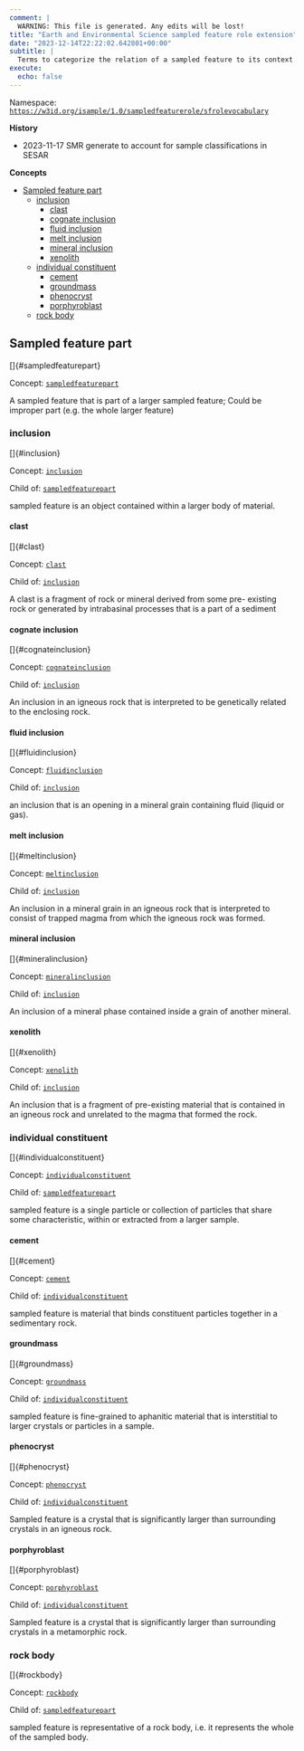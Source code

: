 ```yaml
---
comment: | 
  WARNING: This file is generated. Any edits will be lost!
title: "Earth and Environmental Science sampled feature role extension"
date: "2023-12-14T22:22:02.642801+00:00"
subtitle: |
  Terms to categorize the relation of a sampled feature to its context. In the Earth Science realm this is typically relation of sampled feature to a containing rock body or rock body part.
execute:
  echo: false
---
```


Namespace: 
[`https://w3id.org/isample/1.0/sampledfeaturerole/sfrolevocabulary`](https://w3id.org/isample/1.0/sampledfeaturerole/sfrolevocabulary)

**History**

* 2023-11-17 SMR generate to account for sample classifications in SESAR

**Concepts**

- [Sampled feature part](#sampledfeaturepart)
    - [inclusion](#inclusion)
        - [clast](#clast)
        - [cognate inclusion](#cognateinclusion)
        - [fluid inclusion](#fluidinclusion)
        - [melt inclusion](#meltinclusion)
        - [mineral inclusion](#mineralinclusion)
        - [xenolith](#xenolith)
    - [individual constituent](#individualconstituent)
        - [cement](#cement)
        - [groundmass](#groundmass)
        - [phenocryst](#phenocryst)
        - [porphyroblast](#porphyroblast)
    - [rock body](#rockbody)

##  Sampled feature part

[]{#sampledfeaturepart}

Concept: [`sampledfeaturepart`](https://w3id.org/isample/1.0/sampledfeaturerole/sampledfeaturepart)

A sampled feature that is part of a larger sampled feature; Could be
improper part (e.g. the whole larger feature)

###  inclusion

[]{#inclusion}

Concept: [`inclusion`](https://w3id.org/isample/1.0/sampledfeaturerole/inclusion)

Child of:
 [`sampledfeaturepart`](#sampledfeaturepart)

sampled feature is an object contained within a larger body of
material.

####  clast

[]{#clast}

Concept: [`clast`](https://w3id.org/isample/1.0/sampledfeaturerole/clast)

Child of:
 [`inclusion`](#inclusion)

A clast is a fragment of rock or mineral derived from some pre-
existing rock or generated by intrabasinal processes that is a part of
a sediment

####  cognate inclusion

[]{#cognateinclusion}

Concept: [`cognateinclusion`](https://w3id.org/isample/1.0/sampledfeaturerole/cognateinclusion)

Child of:
 [`inclusion`](#inclusion)

An inclusion in an igneous rock that is interpreted to be genetically
related to the enclosing rock.

####  fluid inclusion

[]{#fluidinclusion}

Concept: [`fluidinclusion`](https://w3id.org/isample/1.0/sampledfeaturerole/fluidinclusion)

Child of:
 [`inclusion`](#inclusion)

an inclusion that is an opening in a mineral grain containing fluid
(liquid or gas).

####  melt inclusion

[]{#meltinclusion}

Concept: [`meltinclusion`](https://w3id.org/isample/1.0/sampledfeaturerole/meltinclusion)

Child of:
 [`inclusion`](#inclusion)

An inclusion in a mineral grain in an igneous rock that is interpreted
to consist of trapped magma from which the igneous rock was formed.

####  mineral inclusion

[]{#mineralinclusion}

Concept: [`mineralinclusion`](https://w3id.org/isample/1.0/sampledfeaturerole/mineralinclusion)

Child of:
 [`inclusion`](#inclusion)

An inclusion of a mineral phase contained inside a grain of another
mineral.

####  xenolith

[]{#xenolith}

Concept: [`xenolith`](https://w3id.org/isample/1.0/sampledfeaturerole/xenolith)

Child of:
 [`inclusion`](#inclusion)

An inclusion that is a fragment of pre-existing material that is
contained in an igneous rock and unrelated to the magma that formed
the rock.

###  individual constituent

[]{#individualconstituent}

Concept: [`individualconstituent`](https://w3id.org/isample/1.0/sampledfeaturerole/individualconstituent)

Child of:
 [`sampledfeaturepart`](#sampledfeaturepart)

sampled feature is a single particle or collection of particles that
share some characteristic, within or extracted from a larger sample.

####  cement

[]{#cement}

Concept: [`cement`](https://w3id.org/isample/1.0/sampledfeaturerole/cement)

Child of:
 [`individualconstituent`](#individualconstituent)

sampled feature is material that binds constituent particles together
in a sedimentary rock.

####  groundmass

[]{#groundmass}

Concept: [`groundmass`](https://w3id.org/isample/1.0/sampledfeaturerole/groundmass)

Child of:
 [`individualconstituent`](#individualconstituent)

sampled feature is fine-grained to aphanitic material that is
interstitial to larger crystals or particles in a sample.

####  phenocryst

[]{#phenocryst}

Concept: [`phenocryst`](https://w3id.org/isample/1.0/sampledfeaturerole/phenocryst)

Child of:
 [`individualconstituent`](#individualconstituent)

Sampled feature is a crystal that is significantly larger than
surrounding crystals in an igneous rock.

####  porphyroblast

[]{#porphyroblast}

Concept: [`porphyroblast`](https://w3id.org/isample/1.0/sampledfeaturerole/porphyroblast)

Child of:
 [`individualconstituent`](#individualconstituent)

Sampled feature is a crystal that is significantly larger than
surrounding crystals in a metamorphic rock.

###  rock body

[]{#rockbody}

Concept: [`rockbody`](https://w3id.org/isample/1.0/sampledfeaturerole/rockbody)

Child of:
 [`sampledfeaturepart`](#sampledfeaturepart)

sampled feature is representative of a rock body, i.e. it represents
the whole of the sampled body.


